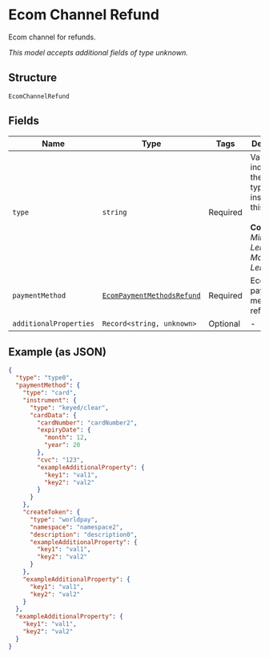 
# Ecom Channel Refund

Ecom channel for refunds.

*This model accepts additional fields of type unknown.*

## Structure

`EcomChannelRefund`

## Fields

| Name | Type | Tags | Description |
|  --- | --- | --- | --- |
| `type` | `string` | Required | Value indicating the specific type instance for this field.<br><br>**Constraints**: *Minimum Length*: `1`, *Maximum Length*: `20` |
| `paymentMethod` | [`EcomPaymentMethodsRefund`](../../doc/models/containers/ecom-payment-methods-refund.md) | Required | Ecom payment methods for refund. |
| `additionalProperties` | `Record<string, unknown>` | Optional | - |

## Example (as JSON)

```json
{
  "type": "type0",
  "paymentMethod": {
    "type": "card",
    "instrument": {
      "type": "keyed/clear",
      "cardData": {
        "cardNumber": "cardNumber2",
        "expiryDate": {
          "month": 12,
          "year": 20
        },
        "cvc": "123",
        "exampleAdditionalProperty": {
          "key1": "val1",
          "key2": "val2"
        }
      }
    },
    "createToken": {
      "type": "worldpay",
      "namespace": "namespace2",
      "description": "description0",
      "exampleAdditionalProperty": {
        "key1": "val1",
        "key2": "val2"
      }
    },
    "exampleAdditionalProperty": {
      "key1": "val1",
      "key2": "val2"
    }
  },
  "exampleAdditionalProperty": {
    "key1": "val1",
    "key2": "val2"
  }
}
```

